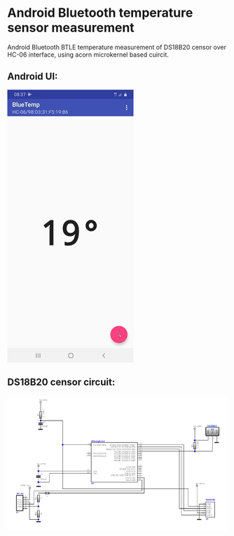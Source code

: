 # Android Bluetooth temperature sensor measurement
Android Bluetooth BTLE temperature measurement of DS18B20 censor over HC-06 interface, using acorn microkernel based cuircit.

## Android UI:
![android-bluetooth-temperature](/screenshots/android.jpg)

## DS18B20 censor circuit:
![android-bluetooth-temperature](/screenshots/circuit.png)
